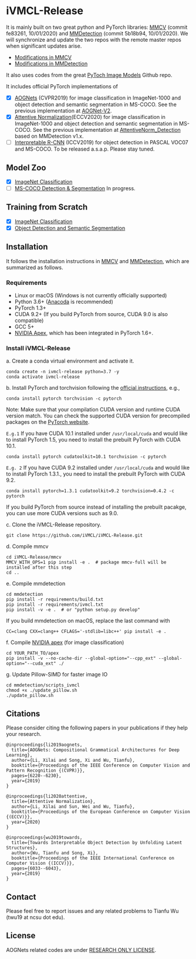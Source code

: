 # iVMCL-Release

It is mainly built on two great python and PyTorch libraries: [MMCV](https://github.com/open-mmlab/mmcv) (commit fe83261, 10/01/2020) and [MMDetection](https://github.com/open-mmlab/mmdetection) (commit 5b18b94, 10/01/2020). We will synchronize and update the two repos with the remote master repos when significant updates arise.

- [Modifications in MMCV](docs/mmcv_ivmcl.md)
- [Modifications in MMDetection](docs/mmdetection_ivmcl.md)

It also uses codes from the great [PyToch Image Models](https://github.com/rwightman/pytorch-image-models) Github repo.

It includes official PyTorch implementations of

- [x] [AOGNets](https://openaccess.thecvf.com/content_CVPR_2019/papers/Li_AOGNets_Compositional_Grammatical_Architectures_for_Deep_Learning_CVPR_2019_paper.pdf) (CVPR2019) for image classification in ImageNet-1000 and object detection and semantic segmentation in MS-COCO.  See the previous implementation at [AOGNet-V2](https://github.com/iVMCL/AOGNet-v2).
- [x] [Attentive Normalization](https://www.ecva.net/papers/eccv_2020/papers_ECCV/papers/123620069.pdf)(ECCV2020) for image classification in ImageNet-1000 and object detection and semantic segmentation in MS-COCO. See the previous implementation at [AttentiveNorm_Detection](https://github.com/iVMCL/AttentiveNorm_Detection) based on MMDetection v1.x.
- [ ] [Interpretable R-CNN](https://openaccess.thecvf.com/content_ICCV_2019/papers/Wu_Towards_Interpretable_Object_Detection_by_Unfolding_Latent_Structures_ICCV_2019_paper.pdf) (ICCV2019) for object detection in PASCAL VOC07 and MS-COCO. To be released a.s.a.p. Please stay tuned.

## Model Zoo

- [x] [ImageNet Classification](docs/classification.md)
- [ ] [MS-COCO Detection & Segmentation](docs/detection.md) In progress.

## Training from Scratch

- [x] [ImageNet Classification](docs/classification_training.md)
- [x] [Object Detection and Semantic Segmentation](docs/detection_training.md)

## Installation

It follows the installation instructions in [MMCV](https://github.com/open-mmlab/mmcv) and [MMDetection](https://github.com/open-mmlab/mmdetection/blob/master/docs/install.md), which are summarized as follows.

### Requirements

- Linux or macOS (Windows is not currently officially supported)
- Python 3.6+ ([Anacoda](https://www.anaconda.com/) is recommended)
- PyTorch 1.3+
- CUDA 9.2+ (If you build PyTorch from source, CUDA 9.0 is also compatible)
- GCC 5+
- [NVIDIA Apex](https://github.com/NVIDIA/apex), which has been integrated in PyTorch 1.6+.

### Install iVMCL-Release

a. Create a conda virtual environment and activate it.

```shell
conda create -n ivmcl-release python=3.7 -y
conda activate ivmcl-release
```

b. Install PyTorch and torchvision following the [official instructions](https://pytorch.org/), e.g.,

```shell
conda install pytorch torchvision -c pytorch
```

Note: Make sure that your compilation CUDA version and runtime CUDA version match.
You can check the supported CUDA version for precompiled packages on the [PyTorch website](https://pytorch.org/).

`E.g.1` If you have CUDA 10.1 installed under `/usr/local/cuda` and would like to install
PyTorch 1.5, you need to install the prebuilt PyTorch with CUDA 10.1.

```shell
conda install pytorch cudatoolkit=10.1 torchvision -c pytorch
```

`E.g. 2` If you have CUDA 9.2 installed under `/usr/local/cuda` and would like to install
PyTorch 1.3.1., you need to install the prebuilt PyTorch with CUDA 9.2.

```shell
conda install pytorch=1.3.1 cudatoolkit=9.2 torchvision=0.4.2 -c pytorch
```

If you build PyTorch from source instead of installing the prebuilt pacakge,
you can use more CUDA versions such as 9.0.


c. Clone the iVMCL-Release repository.

```shell
git clone https://github.com/iVMCL/iVMCL-Release.git
```

d. Compile mmcv

```shell
cd iVMCL-Release/mmcv
MMCV_WITH_OPS=1 pip install -e .  # package mmcv-full will be installed after this step
cd ..
```

e. Compile mmdetection

```shell
cd mmdetection
pip install -r requirements/build.txt
pip install -r requirements/ivmcl.txt
pip install -v -e .  # or "python setup.py develop"
```

If you build mmdetection on macOS, replace the last command with

```shell
CC=clang CXX=clang++ CFLAGS='-stdlib=libc++' pip install -e .
```

f. Compile [NVIDIA apex](https://github.com/NVIDIA/apex#quick-start) (for image classification)

```shell
cd YOUR_PATH_TO/apex
pip install -v --no-cache-dir --global-option="--cpp_ext" --global-option="--cuda_ext" ./
```

g. Update Pillow-SIMD for faster image IO

```shell
cd mmdetection/scripts_ivmcl
chmod +x ./update_pillow.sh
./update_pillow.sh
```

## Citations

Please consider citing the following papers in your publications if they help your research.

```
@inproceedings{li2019aognets,
  title={AOGNets: Compositional Grammatical Architectures for Deep Learning},
  author={Li, Xilai and Song, Xi and Wu, Tianfu},
  booktitle={Proceedings of the IEEE Conference on Computer Vision and Pattern Recognition {(CVPR)}},
  pages={6220--6230},
  year={2019}
}

@inproceedings{li2020attentive,
  title={Attentive Normalization},
  author={Li, Xilai and Sun, Wei and Wu, Tianfu},
  booktitle={Proceedings of the European Conference on Computer Vision {(ECCV)}},
  year={2020}
}

@inproceedings{wu2019towards,
  title={Towards Interpretable Object Detection by Unfolding Latent Structures},
  author={Wu, Tianfu and Song, Xi},
  booktitle={Proceedings of the IEEE International Conference on Computer Vision {(ICCV)}},
  pages={6033--6043},
  year={2019}
}
```

## Contact

Please feel free to report issues and any related problems to Tianfu Wu (twu19 at ncsu dot edu).

## License

AOGNets related codes are under [RESEARCH ONLY LICENSE](LICENSE-AOGNET).
